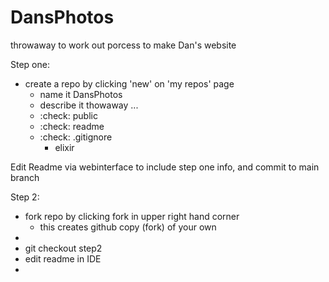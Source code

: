 # DansPhotos
throwaway to work out porcess to make Dan's website

Step one:
- create a repo by clicking 'new' on 'my repos' page
   - name it DansPhotos
   - describe it thowaway ...
   - :check: public
   - :check: readme
   - :check: .gitignore
      - elixir
      
Edit Readme via webinterface to include step one info, and commit to main branch

Step 2:
- fork repo by clicking fork in upper right hand corner
   + this creates github copy (fork) of your own
- 
- git checkout step2
- edit readme in IDE
-
